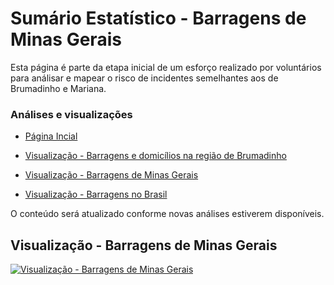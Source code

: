 # Sumário Estatístico  - Barragens de Minas Gerais #

Esta página é parte da etapa inicial de um esforço realizado por voluntários para análisar e mapear o risco de incidentes semelhantes aos de Brumadinho e Mariana.

### Análises e visualizações ###

* [ Página Incial ]( https://luizbweb.github.io/ )

* [ Visualização - Barragens e domicílios na região de Brumadinho ]( https://luizbweb.github.io/docs/barragens_brumadinho )

* [ Visualização - Barragens de Minas Gerais ]( https://luizbweb.github.io/docs/barragens_mgl )

* [ Visualização - Barragens no Brasil ]( https://luizbweb.github.io/docs/barragens_brasil )

O conteúdo será atualizado conforme novas análises estiverem disponíveis.

## Visualização - Barragens de Minas Gerais ##

[![Visualização - Barragens de Minas Gerais](https://raw.githubusercontent.com/edumagol/Analise-Mapemaneto-Risco-Barragems-Brasil/master/Dataviz/Barragens_MG_Macro.png)](https://raw.githubusercontent.com/edumagol/Analise-Mapemaneto-Risco-Barragems-Brasil/master/Dataviz/Barragens_MG_Macro.png)

